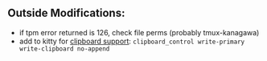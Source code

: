 ## Outside Modifications:

- if tpm error returned is 126, check file perms (probably tmux-kanagawa)
- add to kitty for [clipboard support](https://github.com/tmux/tmux/wiki/Clipboard): `clipboard_control write-primary write-clipboard no-append`
